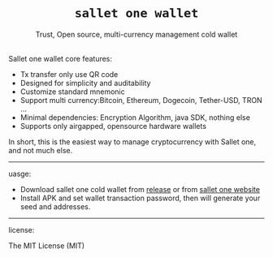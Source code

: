 <h1 align="center"><code>sallet one wallet</code></h1>

<div align="center">Trust, Open source, multi-currency management cold wallet</div>

<br />

Sallet one wallet core features:
- Tx transfer only use QR code
- Designed for simplicity and auditability
- Customize standard mnemonic
- Support multi currency:Bitcoin, Ethereum, Dogecoin, Tether-USD, TRON ...
- Minimal dependencies: Encryption Algorithm, java SDK, nothing else
- Supports only airgapped, opensource hardware wallets

In short, this is the easiest way to manage cryptocurrency with Sallet one, and not much else.

---

uasge:
- Download sallet one cold wallet from [release](https://github.com/SalletOne/sallet-one-cold/releases) or from [sallet one website](https://www.salletone.com/cn/?r=front/news&S_ID=20210427140325)
- Install APK and set wallet transaction password, then will generate your seed and addresses.

---

license:

The MIT License (MIT)
